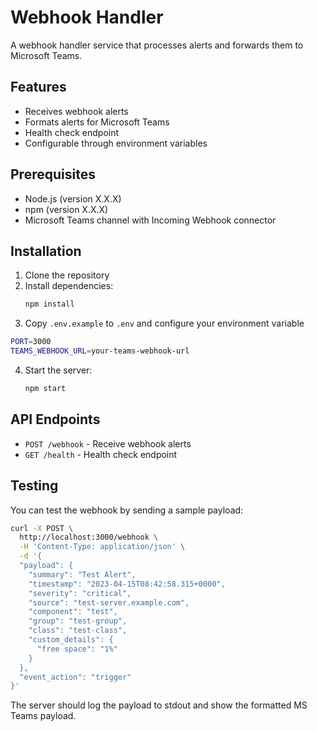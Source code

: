 # Webhook Handler

A webhook handler service that processes alerts and forwards them to Microsoft Teams.

## Features

- Receives webhook alerts
- Formats alerts for Microsoft Teams
- Health check endpoint
- Configurable through environment variables

## Prerequisites

- Node.js (version X.X.X)
- npm (version X.X.X)
- Microsoft Teams channel with Incoming Webhook connector

## Installation

1. Clone the repository
2. Install dependencies:
   ```bash
   npm install
   ```
3. Copy `.env.example` to `.env` and configure your environment variable
```bash
PORT=3000
TEAMS_WEBHOOK_URL=your-teams-webhook-url
```
4. Start the server:
   ```bash
   npm start
   ```


## API Endpoints

- `POST /webhook` - Receive webhook alerts
- `GET /health` - Health check endpoint

## Testing
You can test the webhook by sending a sample payload:
```bash
curl -X POST \
  http://localhost:3000/webhook \
  -H 'Content-Type: application/json' \
  -d '{
  "payload": {
    "summary": "Test Alert",
    "timestamp": "2023-04-15T08:42:58.315+0000",
    "severity": "critical",
    "source": "test-server.example.com",
    "component": "test",
    "group": "test-group",
    "class": "test-class",
    "custom_details": {
      "free space": "1%"
    }
  },
  "event_action": "trigger"
}'
```
The server should log the payload to stdout and show the formatted MS Teams payload.